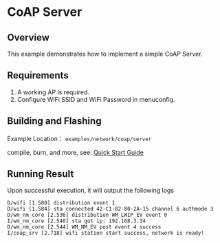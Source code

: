 # CoAP Server

## Overview
This example demonstrates how to implement a simple CoAP Server.

## Requirements
1. A working AP is required.
2. Configure WiFi SSID and WiFi Password in menuconfig.

## Building and Flashing

Example Location： `examples/network/coap/server`

compile, burn, and more, see: [Quick Start Guide](https://doc.winnermicro.net/w800/en/latest/get_started/index.html)


## Running Result

Upon successful execution, it will output the following logs

```
D/wifi [1.580] distribution event 1
D/wifi [1.584] sta connected 42-C1-82-80-2A-15 channel 6 authmode 3
D/wm_nm_core [2.536] distribution WM_LWIP_EV event 0
I/wm_nm_core [2.540] sta got ip: 192.168.3.34
D/wm_nm_core [2.544] WM_NM_EV post event 4 success
I/coap_srv [2.718] wifi station start success, network is ready!
```